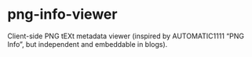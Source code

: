 # png-info-viewer
Client-side PNG tEXt metadata viewer (inspired by AUTOMATIC1111 “PNG Info”, but independent and embeddable in blogs).

